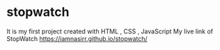 # stopwatch
It is my first project created with HTML , CSS , JavaScript
My live link of StopWatch
https://iamnasirr.github.io/stopwatch/
